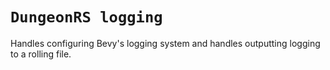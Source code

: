 # `DungeonRS logging`

Handles configuring Bevy's logging system and handles outputting
logging to a rolling file.
